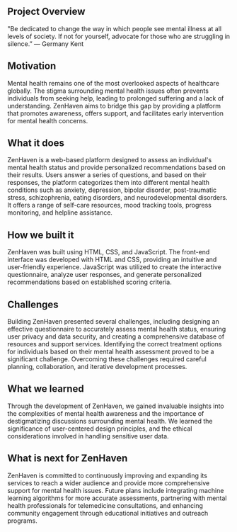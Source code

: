 ## Project Overview
"Be dedicated to change the way in which people see mental illness at all levels of society. If not for yourself, advocate for those who are struggling in silence.” — Germany Kent

## Motivation
Mental health remains one of the most overlooked aspects of healthcare globally. The stigma surrounding mental health issues often prevents individuals from seeking help, leading to prolonged suffering and a lack of understanding. ZenHaven aims to bridge this gap by providing a platform that promotes awareness, offers support, and facilitates early intervention for mental health concerns.

## What it does
ZenHaven is a web-based platform designed to assess an individual's mental health status and provide personalized recommendations based on their results. Users answer a series of questions, and based on their responses, the platform categorizes them into different mental health conditions such as anxiety, depression, bipolar disorder, post-traumatic stress, schizophrenia, eating disorders, and neurodevelopmental disorders. It offers a range of self-care resources, mood tracking tools, progress monitoring, and helpline assistance.

## How we built it 
ZenHaven was built using HTML, CSS, and JavaScript. The front-end interface was developed with HTML and CSS, providing an intuitive and user-friendly experience. JavaScript was utilized to create the interactive questionnaire, analyze user responses, and generate personalized recommendations based on established scoring criteria.

## Challenges 
Building ZenHaven presented several challenges, including designing an effective questionnaire to accurately assess mental health status, ensuring user privacy and data security, and creating a comprehensive database of resources and support services. Identifying the correct treatment options for individuals based on their mental health assessment proved to be a significant challenge. Overcoming these challenges required careful planning, collaboration, and iterative development processes.

## What we learned 
Through the development of ZenHaven, we gained invaluable insights into the complexities of mental health awareness and the importance of destigmatizing discussions surrounding mental health. We learned the significance of user-centered design principles, and the ethical considerations involved in handling sensitive user data.

## What is next for ZenHaven
ZenHaven is committed to continuously improving and expanding its services to reach a wider audience and provide more comprehensive support for mental health issues. Future plans include integrating machine learning algorithms for more accurate assessments, partnering with mental health professionals for telemedicine consultations, and enhancing community engagement through educational initiatives and outreach programs.
